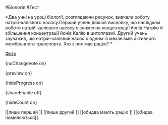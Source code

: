 #Біологія #Тест

*Два учні на уроці біології, розглядаючи рисунок, вивчали роботу натрій-калієвого насосу.Перший учень дійшов висновку, що наслідком роботи натрій-калієвого насосу є зниження концентрації йонів Натрію й збільшення концентрації йонів Калію в цитоплазмі. Другий учень зауважив, що натрій-калієвий насос є одним із механізмів активного мембранного транспорту. Хто з них має рацію? *

[Фото](https://zno.osvita.ua//doc/images/znotest/107/10787/8.jpg)

{noChangeVote on}

{preview on}

{hideProgress on}

{shareEnable off}

{hideCount on}

[[лише перший  ]]
[[лише другий ]]
[[обидва мають рацію ]]
[[обидва помиляються]]
